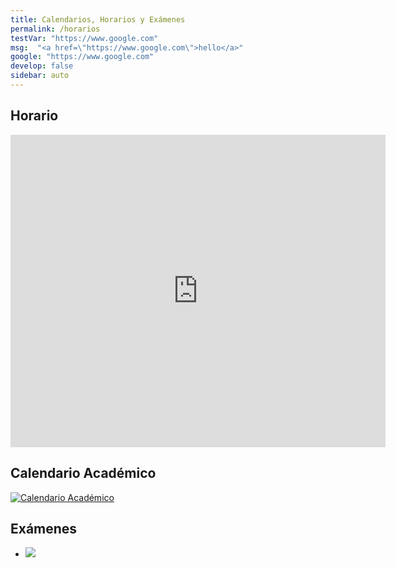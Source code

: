```yaml
---
title: Calendarios, Horarios y Exámenes
permalink: /horarios
testVar: "https://www.google.com"
msg:  "<a href=\"https://www.google.com\">hello</a>"
google: "https://www.google.com"
develop: false
sidebar: auto
---
```



<!--
<p>Using v-html directive: <span v-html="$frontmatter.msg"></span></p>

<p>Using v-bind directive: <a :href="$frontmatter.google">hello</a></p>

<a :href="$var.organization.url"><span v-html="$var.organization.name"></span></a>

<a :href="$var.organization.url">{{$var.organization.name}}</span></a>

<pre style="color: white;">
{{  $frontmatter.testVar }}
</pre>
<span v-once>This will never change: {{ $frontmatter.msg }}</span>

{{ $frontmatter.testVar }}

A link: [Go to Google]({{ $frontmatter.testVar }})


::: v-pre
A html link <a href="{{ $frontmatter.testVar }}">an html link to google</a>
:::
-->

## Horario

<iframe 
src="https://calendar.google.com/calendar/b/2/embed?mode=WEEK&amp;height=500&amp;wkst=2&amp;hl=es&amp;bgcolor=%23cc33cc&amp;src=ull.edu.es_8hcqtfr5u2h3o1v2smnmcqqu50%40group.calendar.google.com&amp;color=%238C500B&amp;ctz=Atlantic%2FCanary" 
style="border-width:0" 
width="600" 
height="500" 
frameborder="0" 
scrolling="yes">
</iframe>

## Calendario Académico

[![Calendario Académico](/images/calendarios-2020-21.png)](https://www.ull.es/estudios-docencia/calendario-academico/)

## Exámenes

* [![](/images/calendarios-2021-2022.png)](https://www.ull.es/grados/ingenieria-informatica/informacion-academica/horarios-y-calendario-examenes/) 


